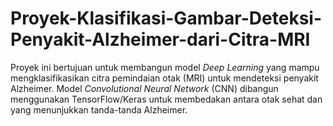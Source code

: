 # Proyek-Klasifikasi-Gambar-Deteksi-Penyakit-Alzheimer-dari-Citra-MRI
Proyek ini bertujuan untuk membangun model *Deep Learning* yang mampu mengklasifikasikan citra pemindaian otak (MRI) untuk mendeteksi penyakit Alzheimer. Model *Convolutional Neural Network* (CNN) dibangun menggunakan TensorFlow/Keras untuk membedakan antara otak sehat dan yang menunjukkan tanda-tanda Alzheimer. 
